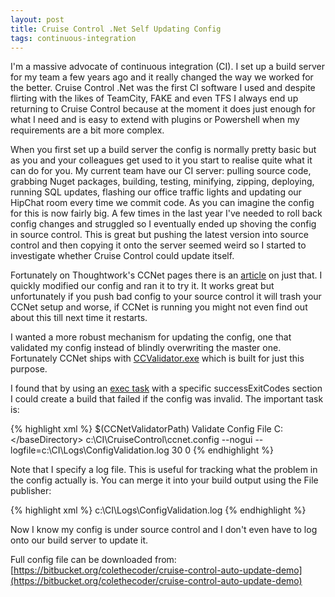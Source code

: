 ```yaml
---
layout: post
title: Cruise Control .Net Self Updating Config
tags: continuous-integration
---
```


I'm a massive advocate of continuous integration (CI). I set up a build server for my team a few years ago and it really changed the way we worked for the better. Cruise Control .Net was the first CI software I used and despite flirting with the likes of TeamCity, FAKE and even TFS I always end up returning to Cruise Control because at the moment it does just enough for what I need and is easy to extend with plugins or Powershell when my requirements are a bit more complex.

When you first set up a build server the config is normally pretty basic but as you and your colleagues get used to it you start to realise quite what it can do for you. My current team have our CI server: pulling source code, grabbing Nuget packages, building, testing, minifying, zipping, deploying, running SQL updates, flashing our office traffic lights and updating our HipChat room every time we commit code. As you can imagine the config for this is now fairly big. A few times in the last year I've needed to roll back config changes and struggled so I eventually ended up shoving the config in source control. This is great but pushing the latest version into source control and then copying it onto the server seemed weird so I started to investigate whether Cruise Control could update itself.

Fortunately on Thoughtwork's CCNet pages there is an [article](http://confluence.public.thoughtworks.org/display/CCNET/Configure+CruiseControl.Net+to+Automatically+Update+its+Config+File) on just that. I quickly modified our config and ran it to try it. It works great but unfortunately if you push bad config to your source control it will trash your CCNet setup and worse, if CCNet is running you might not even find out about this till next time it restarts.

I wanted a more robust mechanism for updating the config, one that validated my config instead of blindly overwriting the master one. Fortunately CCNet ships with [CCValidator.exe](http://build.sharpdevelop.net/ccnet/doc/CCNET/CCValidator.html) which is built for just this purpose.

I found that by using an [exec task](http://build.sharpdevelop.net/ccnet/doc/CCNET/Executable%20Task.html) with a specific successExitCodes section I could create a build that failed if the config was invalid. The important task is:

{% highlight xml %}
<exec>
	<executable>$(CCNetValidatorPath)</executable>
	<description>Validate Config File</description>
	<baseDirectory>C:\</baseDirectory>
	<buildArgs>c:\CI\CruiseControl\ccnet.config --nogui --logfile=c:\CI\Logs\ConfigValidation.log</buildArgs>
	<buildTimeoutSeconds>30</buildTimeoutSeconds>
	<successExitCodes>0</successExitCodes>
</exec>
{% endhighlight %}

Note that I specify a log file. This is useful for tracking what the problem in the config actually is. You can merge it into your build output using the File publisher:

{% highlight xml %}
<publishers>
	<merge>
		<files>
		  <file>c:\CI\Logs\ConfigValidation.log</file>
		</files>
	</merge>
	<xmllogger/>
</publishers>
{% endhighlight %}

Now I know my config is under source control and I don't even have to log onto our build server to update it.

Full config file can be downloaded from: [https://bitbucket.org/colethecoder/cruise-control-auto-update-demo](https://bitbucket.org/colethecoder/cruise-control-auto-update-demo)
